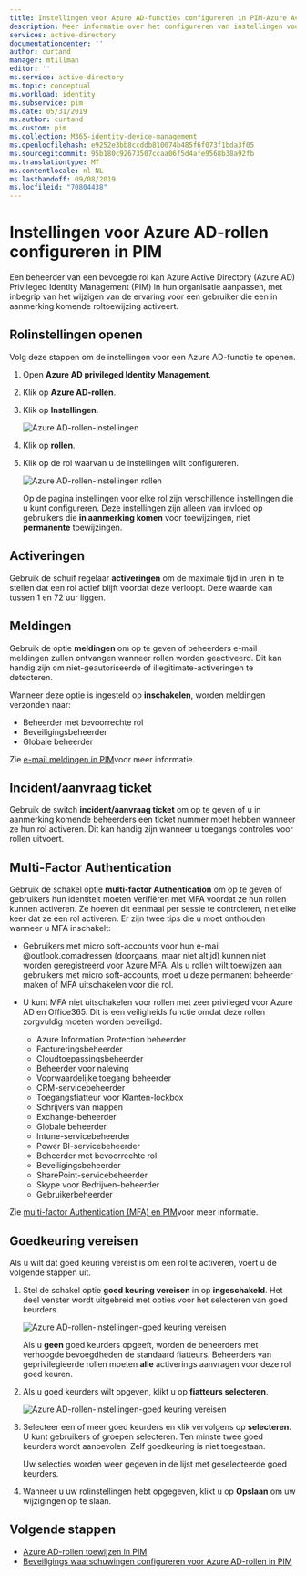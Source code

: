 ```yaml
---
title: Instellingen voor Azure AD-functies configureren in PIM-Azure Active Directory | Microsoft Docs
description: Meer informatie over het configureren van instellingen voor Azure AD-functies in Azure AD Privileged Identity Management (PIM).
services: active-directory
documentationcenter: ''
author: curtand
manager: mtillman
editor: ''
ms.service: active-directory
ms.topic: conceptual
ms.workload: identity
ms.subservice: pim
ms.date: 05/31/2019
ms.author: curtand
ms.custom: pim
ms.collection: M365-identity-device-management
ms.openlocfilehash: e9252e3bb8ccddb810074b485f6f073f1bda3f05
ms.sourcegitcommit: 95b180c92673507ccaa06f5d4afe9568b38a92fb
ms.translationtype: MT
ms.contentlocale: nl-NL
ms.lasthandoff: 09/08/2019
ms.locfileid: "70804438"
---
```

# <a name="configure-azure-ad-role-settings-in-pim"></a>Instellingen voor Azure AD-rollen configureren in PIM

Een beheerder van een bevoegde rol kan Azure Active Directory (Azure AD) Privileged Identity Management (PIM) in hun organisatie aanpassen, met inbegrip van het wijzigen van de ervaring voor een gebruiker die een in aanmerking komende roltoewijzing activeert.

## <a name="open-role-settings"></a>Rolinstellingen openen

Volg deze stappen om de instellingen voor een Azure AD-functie te openen.

1. Open **Azure AD privileged Identity Management**.

1. Klik op **Azure AD-rollen**.

1. Klik op **Instellingen**.

    ![Azure AD-rollen-instellingen](./media/pim-how-to-change-default-settings/pim-directory-roles-settings.png)

1. Klik op **rollen**.

1. Klik op de rol waarvan u de instellingen wilt configureren.

    ![Azure AD-rollen-instellingen rollen](./media/pim-how-to-change-default-settings/pim-directory-roles-settings-role.png)

    Op de pagina instellingen voor elke rol zijn verschillende instellingen die u kunt configureren. Deze instellingen zijn alleen van invloed op gebruikers die **in aanmerking komen** voor toewijzingen, niet **permanente** toewijzingen.

## <a name="activations"></a>Activeringen

Gebruik de schuif regelaar **activeringen** om de maximale tijd in uren in te stellen dat een rol actief blijft voordat deze verloopt. Deze waarde kan tussen 1 en 72 uur liggen.

## <a name="notifications"></a>Meldingen

Gebruik de optie **meldingen** om op te geven of beheerders e-mail meldingen zullen ontvangen wanneer rollen worden geactiveerd. Dit kan handig zijn om niet-geautoriseerde of illegitimate-activeringen te detecteren.

Wanneer deze optie is ingesteld op **inschakelen**, worden meldingen verzonden naar:

- Beheerder met bevoorrechte rol
- Beveiligingsbeheerder
- Globale beheerder

Zie [e-mail meldingen in PIM](pim-email-notifications.md)voor meer informatie.

## <a name="incidentrequest-ticket"></a>Incident/aanvraag ticket

Gebruik de switch **incident/aanvraag ticket** om op te geven of u in aanmerking komende beheerders een ticket nummer moet hebben wanneer ze hun rol activeren. Dit kan handig zijn wanneer u toegangs controles voor rollen uitvoert.

## <a name="multi-factor-authentication"></a>Multi-Factor Authentication

Gebruik de schakel optie **multi-factor Authentication** om op te geven of gebruikers hun identiteit moeten verifiëren met MFA voordat ze hun rollen kunnen activeren. Ze hoeven dit eenmaal per sessie te controleren, niet elke keer dat ze een rol activeren. Er zijn twee tips die u moet onthouden wanneer u MFA inschakelt:

* Gebruikers met micro soft-accounts voor hun e-mail @outlook.comadressen (doorgaans, maar niet altijd) kunnen niet worden geregistreerd voor Azure MFA. Als u rollen wilt toewijzen aan gebruikers met micro soft-accounts, moet u deze permanent beheerder maken of MFA uitschakelen voor die rol.
* U kunt MFA niet uitschakelen voor rollen met zeer privileged voor Azure AD en Office365. Dit is een veiligheids functie omdat deze rollen zorgvuldig moeten worden beveiligd:  
  
  * Azure Information Protection beheerder
  * Factureringsbeheerder
  * Cloudtoepassingsbeheerder
  * Beheerder voor naleving
  * Voorwaardelijke toegang beheerder
  * CRM-servicebeheerder
  * Toegangsfiatteur voor Klanten-lockbox
  * Schrijvers van mappen
  * Exchange-beheerder
  * Globale beheerder
  * Intune-servicebeheerder
  * Power BI-servicebeheerder
  * Beheerder met bevoorrechte rol
  * Beveiligingsbeheerder
  * SharePoint-servicebeheerder
  * Skype voor Bedrijven-beheerder
  * Gebruikerbeheerder

Zie [multi-factor Authentication (MFA) en PIM](pim-how-to-require-mfa.md)voor meer informatie.

## <a name="require-approval"></a>Goedkeuring vereisen

Als u wilt dat goed keuring vereist is om een rol te activeren, voert u de volgende stappen uit.

1. Stel de schakel optie **goed keuring vereisen** in op **ingeschakeld**. Het deel venster wordt uitgebreid met opties voor het selecteren van goed keurders.

    ![Azure AD-rollen-instellingen-goed keuring vereisen](./media/pim-how-to-change-default-settings/pim-directory-roles-settings-require-approval.png)

    Als u **geen** goed keurders opgeeft, worden de beheerders met verhoogde bevoegdheden de standaard fiatteurs. Beheerders van geprivilegieerde rollen moeten **alle** activerings aanvragen voor deze rol goed keuren.

1. Als u goed keurders wilt opgeven, klikt u op **fiatteurs selecteren**.

    ![Azure AD-rollen-instellingen-goed keuring vereisen](./media/pim-how-to-change-default-settings/pim-directory-roles-settings-require-approval-select-approvers.png)

1. Selecteer een of meer goed keurders en klik vervolgens op **selecteren**. U kunt gebruikers of groepen selecteren. Ten minste twee goed keurders wordt aanbevolen. Zelf goedkeuring is niet toegestaan.

    Uw selecties worden weer gegeven in de lijst met geselecteerde goed keurders.

1. Wanneer u uw rolinstellingen hebt opgegeven, klikt u op **Opslaan** om uw wijzigingen op te slaan.


<!--PLACEHOLDER: Need an explanation of what the temporary Global Administrator setting is for.-->

## <a name="next-steps"></a>Volgende stappen

- [Azure AD-rollen toewijzen in PIM](pim-how-to-add-role-to-user.md)
- [Beveiligings waarschuwingen configureren voor Azure AD-rollen in PIM](pim-how-to-configure-security-alerts.md)
